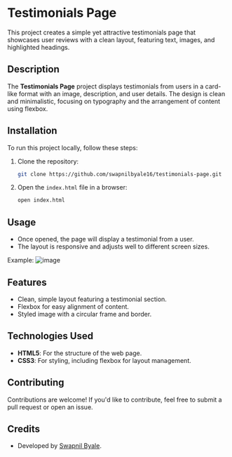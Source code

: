
# Testimonials Page

This project creates a simple yet attractive testimonials page that showcases user reviews with a clean layout, featuring text, images, and highlighted headings.

## Description
The **Testimonials Page** project displays testimonials from users in a card-like format with an image, description, and user details. The design is clean and minimalistic, focusing on typography and the arrangement of content using flexbox.

## Installation
To run this project locally, follow these steps:

1. Clone the repository:
   ```bash
   git clone https://github.com/swapnilbyale16/testimonials-page.git
   ```

2. Open the `index.html` file in a browser:
   ```bash
   open index.html
   ```

## Usage
- Once opened, the page will display a testimonial from a user.
- The layout is responsive and adjusts well to different screen sizes.

Example:
![image](https://github.com/user-attachments/assets/c4157475-5996-4ff3-99b7-f7c06913aa69)


## Features
- Clean, simple layout featuring a testimonial section.
- Flexbox for easy alignment of content.
- Styled image with a circular frame and border.

## Technologies Used
- **HTML5**: For the structure of the web page.
- **CSS3**: For styling, including flexbox for layout management.

## Contributing
Contributions are welcome! If you'd like to contribute, feel free to submit a pull request or open an issue.


## Credits
- Developed by [Swapnil Byale](https://github.com/swapnilbyale16).


